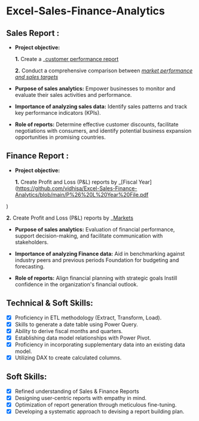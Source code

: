 # Excel-Sales-Finance-Analytics

## Sales Report :


- **Project objective:** 

    **1.** Create a _[customer performance report](https://github.com/vidhisa/Excel-Sales-Finance-Analytics/blob/main/Customer%20Net%20sales%20Performance.pdf )

    **2.** Conduct a comprehensive comparison between _[market performance and sales targets](https://github.com/vidhisa/Excel-Sales-Finance-Analytics/blob/main/Customer%20Net%20sales%20Performance.pdf)_

- **Purpose of sales analytics:** Empower businesses to monitor and evaluate their sales activities and performance.

- **Importance of analyzing sales data:** Identify sales patterns and track key performance indicators (KPIs).

- **Role of reports:** Determine effective customer discounts, facilitate negotiations with consumers, and identify potential business expansion opportunities in promising countries.


## Finance Report :

- **Project objective:** 

    **1.** Create Profit and Loss (P&L) reports by _[Fiscal Year](https://github.com/vidhisa/Excel-Sales-Finance-Analytics/blob/main/P%26%20L%20Year%20File.pdf

)

   **2.** Create Profit and Loss (P&L) reports by _[Markets](_https://github.com/vidhisa/Excel-Sales-Finance-Analytics/blob/main/Report%201%20P%26L.pdf)

- **Purpose of sales analytics:** Evaluation of financial performance, support decision-making, and facilitate communication with stakeholders.

- **Importance of analyzing Finance data:** Aid in benchmarking against industry peers and previous periods Foundation for budgeting and forecasting.

- **Role of reports:** Align financial planning with strategic goals Instill confidence in the organization's financial outlook.


## Technical & Soft Skills:
- [x]	Proficiency in ETL methodology (Extract, Transform, Load).
- [x]	Skills to generate a date table using Power Query.
- [x]	Ability to derive fiscal months and quarters.
- [x]	Establishing data model relationships with Power Pivot.
- [x]	Proficiency in incorporating supplementary data into an existing data model.
- [x]	Utilizing DAX to create calculated columns.

## Soft Skills:
- [x]	Refined understanding of Sales & Finance Reports
- [x]	Designing user-centric reports with empathy in mind.
- [x]	Optimization of report generation through meticulous fine-tuning.
- [x]	Developing a systematic approach to devising a report building plan.
